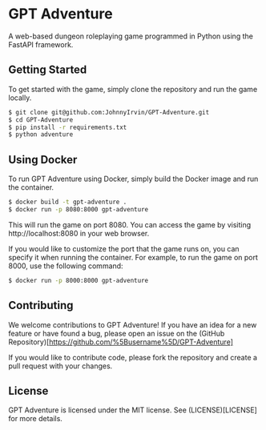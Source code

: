 # GPT Adventure

A web-based dungeon roleplaying game programmed in Python using the FastAPI framework.

## Getting Started

To get started with the game, simply clone the repository and run the game locally.

```bash
$ git clone git@github.com:JohnnyIrvin/GPT-Adventure.git
$ cd GPT-Adventure
$ pip install -r requirements.txt
$ python adventure
```

## Using Docker

To run GPT Adventure using Docker, simply build the Docker image and run the container.

```bash
$ docker build -t gpt-adventure .
$ docker run -p 8080:8000 gpt-adventure
```

This will run the game on port 8080. You can access the game by visiting http://localhost:8080 in your web browser.

If you would like to customize the port that the game runs on, you can specify it when running the container. For example, to run the game on port 8000, use the following command:

```bash
$ docker run -p 8000:8000 gpt-adventure
```

## Contributing
We welcome contributions to GPT Adventure! If you have an idea for a new feature or have found a bug, please open an issue on the (GitHub Repository)[https://github.com/%5Busername%5D/GPT-Adventure]

If you would like to contribute code, please fork the repository and create a pull request with your changes.

## License

GPT Adventure is licensed under the MIT license. See (LICENSE)[LICENSE] for more details.
